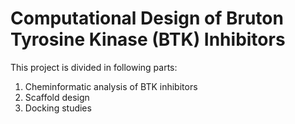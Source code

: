 # Computational Design of Bruton Tyrosine Kinase (BTK) Inhibitors

This project is divided in following parts:
1. Cheminformatic analysis of BTK inhibitors
2. Scaffold design
3. Docking studies

